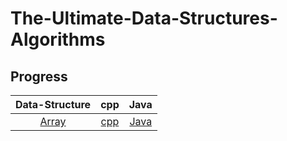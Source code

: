 # The-Ultimate-Data-Structures-Algorithms

## Progress

|                        Data-Structure                        |                             cpp                              |                             Java                             |
| :----------------------------------------------------------: | :----------------------------------------------------------: | :----------------------------------------------------------: |
| <a href="https://github.com/ascendho/The-Ultimate-Data-Structures-Algorithms/tree/master/Array">Array</a> | <a href="https://github.com/ascendho/The-Ultimate-Data-Structures-Algorithms/tree/master/Array/cpp">cpp</a> | <a href="https://github.com/ascendho/The-Ultimate-Data-Structures-Algorithms/tree/master/Array/java">Java</a> |

